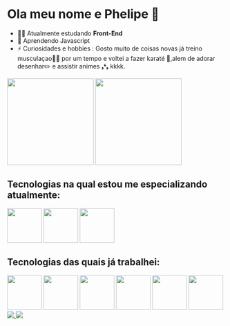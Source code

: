 # Ola meu nome e Phelipe 👋

- 👨‍💻 Atualmente estudando **Front-End**
- 🌱 Aprendendo Javascript  
- ⚡ Curiosidades e hobbies : Gosto muito de coisas novas já treino musculaçao💪🏻 por um tempo
e voltei a fazer karaté 🥋,alem de adorar desenhar✏️ e assistir animes ❟❛❟ kkkk.


<div>
  <img height="200em" src="https://github-readme-stats.vercel.app/api/top-langs/?username=Phelipe97&theme=algolia" />
  <img height="200em" src="https://github-readme-stats.vercel.app/api?username=Phelipe97&theme=algolia" />
</div>
<div>
    <h2>Tecnologias na qual estou me especializando atualmente:</h2>
    <img height="80em" src="https://cdn.jsdelivr.net/gh/devicons/devicon/icons/html5/html5-original.svg" />
    <img height="80em" src="https://cdn.jsdelivr.net/gh/devicons/devicon/icons/css3/css3-original.svg" />
    <img height="80em" src="https://cdn.jsdelivr.net/gh/devicons/devicon/icons/javascript/javascript-original.svg" />
</div>
<div>
  <h2>Tecnologias das quais já trabalhei:</h2>
    <img height="80em" src="https://cdn.jsdelivr.net/gh/devicons/devicon/icons/react/react-original.svg" />
    <img height="80em" src="https://cdn.jsdelivr.net/gh/devicons/devicon/icons/c/c-original.svg" />
    <img height="80em" src="https://cdn.jsdelivr.net/gh/devicons/devicon/icons/python/python-original.svg" />
    <img height="80em" src="https://cdn.jsdelivr.net/gh/devicons/devicon/icons/java/java-original.svg" />
    <img height="80em" src="https://cdn.jsdelivr.net/gh/devicons/devicon/icons/mysql/mysql-original.svg" />
    <img height="80em" src="https://cdn.jsdelivr.net/gh/devicons/devicon/icons/postgresql/postgresql-original.svg" />                  
</div>

<div>
  <a href="https://www.linkedin.com/in/phelipe-santos-2b0455177/"><img src="https://img.shields.io/badge/LinkedIn-0077B5?style=for-the-badge&logo=linkedin&logoColor=white"/>
  <a href="https://phelipe-santos.vercel.app/"><img src="https://img.shields.io/badge/Curriculo-04C4D9?style=for-the-badge&logo=About.me&logoColor=white"/>
</div>
